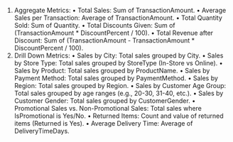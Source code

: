 1. Aggregate Metrics:
•	Total Sales: Sum of TransactionAmount.
•	Average Sales per Transaction: Average of TransactionAmount.
•	Total Quantity Sold: Sum of Quantity.
•	Total Discounts Given: Sum of (TransactionAmount * DiscountPercent / 100).
•	Total Revenue after Discount: Sum of (TransactionAmount - TransactionAmount * DiscountPercent / 100).
2. Drill Down Metrics:
•	Sales by City: Total sales grouped by City.
•	Sales by Store Type: Total sales grouped by StoreType (In-Store vs Online).
•	Sales by Product: Total sales grouped by ProductName.
•	Sales by Payment Method: Total sales grouped by PaymentMethod.
•	Sales by Region: Total sales grouped by Region.
•	Sales by Customer Age Group: Total sales grouped by age ranges (e.g., 20-30, 31-40, etc.).
•	Sales by Customer Gender: Total sales grouped by CustomerGender.
•	Promotional Sales vs. Non-Promotional Sales: Total sales where IsPromotional is Yes/No.
•	Returned Items: Count and value of returned items (Returned is Yes).
•	Average Delivery Time: Average of DeliveryTimeDays.
